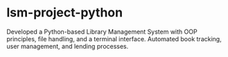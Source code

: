 # lsm-project-python
Developed a Python-based Library Management System with OOP principles, file handling, and a terminal interface. Automated book tracking, user management, and lending processes.
